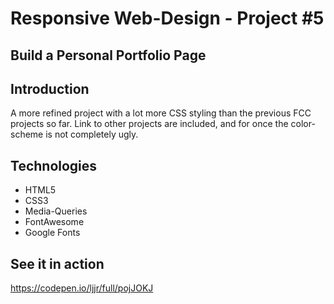 # Responsive Web-Design - Project #5
## Build a Personal Portfolio Page

## Introduction

A more refined project with a lot more CSS styling than the previous FCC projects so far.
Link to other projects are included, and for once the color-scheme is not completely ugly. 

## Technologies
* HTML5
* CSS3
* Media-Queries
* FontAwesome
* Google Fonts

## See it in action

https://codepen.io/ljjr/full/pojJOKJ
